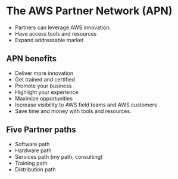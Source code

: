 # The AWS Partner Network (APN)

- Partners can leverage AWS innovation.
- Have access tools and resources
- Expand addressable market

## APN benefits
- Deliver more innovation
- Get trained and certified
- Promote your business
- Highlight your experience
- Maximize opportunities
- Increase visibility to AWS field teams and AWS customers
- Save time and money with tools and resources.


## Five Partner paths

- Software path
- Hardware path
- Services path (my path, consulting)
- Training path
- Distribution path
